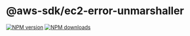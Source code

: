 # @aws-sdk/ec2-error-unmarshaller

[![NPM version](https://img.shields.io/npm/v/@aws-sdk/ec2-error-unmarshaller.svg)](https://www.npmjs.com/package/@aws-sdk/ec2-error-unmarshaller)
[![NPM downloads](https://img.shields.io/npm/dm/@aws-sdk/ec2-error-unmarshaller.svg)](https://www.npmjs.com/package/@aws-sdk/ec2-error-unmarshaller)
